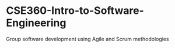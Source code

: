 # CSE360-Intro-to-Software-Engineering

Group software development using Agile and Scrum methodologies
